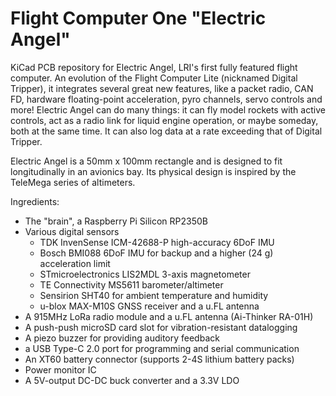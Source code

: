 # Flight Computer One "Electric Angel"
KiCad PCB repository for Electric Angel, LRI's first fully featured flight computer. An evolution of the Flight Computer Lite (nicknamed Digital Tripper), it integrates several great new features, like a packet radio, CAN FD, hardware floating-point acceleration, pyro channels, servo controls and more! Electric Angel can do many things: it can fly model rockets with active controls, act as a radio link for liquid engine operation, or maybe someday, both at the same time. It can also log data at a rate exceeding that of Digital Tripper.

Electric Angel is a 50mm x 100mm rectangle and is designed to fit longitudinally in an avionics bay. Its physical design is inspired by the TeleMega series of altimeters.

Ingredients:
* The "brain", a Raspberry Pi Silicon RP2350B
* Various digital sensors
    * TDK InvenSense ICM-42688-P high-accuracy 6DoF IMU
    * Bosch BMI088 6DoF IMU for backup and a higher (24 g) acceleration limit
    * STmicroelectronics LIS2MDL 3-axis magnetometer
    * TE Connectivity MS5611 barometer/altimeter
    * Sensirion SHT40 for ambient temperature and humidity
    * u-blox MAX-M10S GNSS receiver and a u.FL antenna
* A 915MHz LoRa radio module and a u.FL antenna (Ai-Thinker RA-01H)
* A push-push microSD card slot for vibration-resistant datalogging
* A piezo buzzer for providing auditory feedback
* a USB Type-C 2.0 port for programming and serial communication
* An XT60 battery connector (supports 2-4S lithium battery packs)
* Power monitor IC
* A 5V-output DC-DC buck converter and a 3.3V LDO
